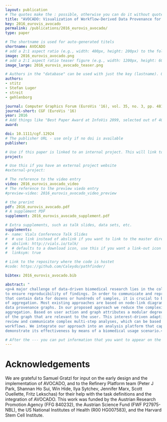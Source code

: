 ```yaml
---
layout: publication
# The quotes make the : possible, otherwise you can do it without quotes
title: "AVOCADO: Visualization of Workflow-Derived Data Provenance for Reproducible Biomedical Research"
key: 2016_eurovis_avocado
permalink: /publications/2016_eurovis_avocado/
type: paper

# The shortname is used for auto-generated titels
shortname: AVOCADO
# add a 2:1 aspect ratio (e.g., width: 400px, height: 200px) to the folder /assets/images/papers/
image: 2016_eurovis_avocado.png
# add a 2:1 aspect ratio teaser figure (e.g., width: 1200px, height: 600px) to the folder /assets/images/papers/
image_large: 2016_eurovis_avocado_teaser.png

# Authors in the "database" can be used with just the key (lastname). Others can be written properly.
authors:
- stitz
- Stefan Luger
- streit
- gehlenborg

journal: Computer Graphics Forum (EuroVis '16), vol. 35, no. 3, pp. 481-490
journal-short: CGF (EuroVis '16)
year: 2016
# Add things like "Best Paper Award at InfoVis 2099, selected out of 4000 submissions"
award:

doi: 10.1111/cgf.12924
# The publisher URL - use only if no doi is available
publisher:

# Use if this paper is linked to an internal project. This will link to the project site
project:

# Use this if you have an external project website
#external-project: 

# The reference to the video entry
video: 2016_eurovis_avocado_video
# The reference to the preview viedo entry
#preview-video: 2016_eurovis_avocado_video_preview

# the prerint
pdf: 2016_eurovis_avocado.pdf
# A supplement PDF
supplement: 2016_eurovis_avocado_supplement.pdf

# Extra supplements, such as talk slides, data sets, etc.
supplements:
#- name: Vials Conference Talk Slides
#  # use link instead of abslink if you want to link to the master directory
#  abslink: http://vials.io/talk/
#  # defaults to a download icon, use this if you want a link-out icon
#  linksym: true

# Link to the repository where the code is hostet
#code: https://github.com/Caleydo/pathfinder/

bibtex: 2016_eurovis_avocado.bib

abstract: "
<p>A major challenge of data-driven biomedical research lies in the collection and representation of data provenance information
to ensure reproducibility of findings. In order to communicate and reproduce multi-step analysis workflows executed on datasets
that contain data for dozens or hundreds of samples, it is crucial to be able to visualize the provenance graph at different levels
of aggregation. Most existing approaches are based on node-link diagrams, which do not scale to the complexity of typical
data provenance graphs. In our proposed approach we reduce the complexity of the graph using hierarchical and motif-based
aggregation. Based on user action and graph attributes a modular degree-of-interest (DoI) function is applied to expand parts
of the graph that are relevant to the user. This interest-driven adaptive provenance visualization approach allows users to
review and communicate complex multi-step analyses, which can be based on hundreds of files that are processed by numerous
workflows. We integrate our approach into an analysis platform that captures extensive data provenance information and
demonstrate its effectiveness by means of a biomedical usage scenario.</p>"

# After the --- you can put information that you want to appear on the website using markdown formatting or HTML. A good example are acknowledgements, extra references, an erratum, etc.
---
```



# Acknowledgements

We are grateful to Samuel Gratzl for input on the early design and the implementation of AVOCADO, and to the Refinery Platform team (Peter J Park, Shannan Ho Sui, Win Hide, Ilya Sytchev, Jennifer Marx, Scott Ouellette, Fritz Lekschas) for their help with the task definitions and the integration of AVOCADO. This work was funded by the Austrian Research Promotion Agency (FFG 840232), the Austrian Science Fund (FWF P27975-NBL), the US National Institutes of Health (R00 HG007583), and the Harvard Stem Cell Institute.
